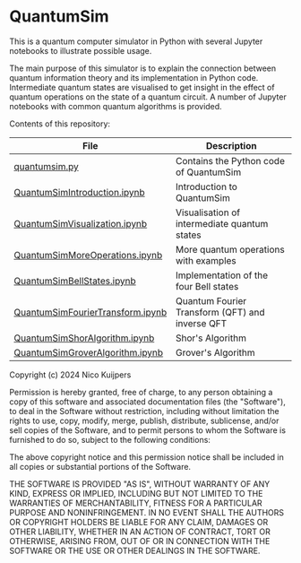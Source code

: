 # QuantumSim
This is a quantum computer simulator in Python with several Jupyter notebooks to illustrate possible usage.

The main purpose of this simulator is to explain the connection between quantum information theory and its implementation in Python code.
Intermediate quantum states are visualised to get insight in the effect of quantum operations on the state of a quantum circuit.
A number of Jupyter notebooks with common quantum algorithms is provided.

Contents of this repository:

| File | Description |
|------|-------------|
| [quantumsim.py](https://github.com/nicokuijpers/QuantumSim/blob/main/quantumsim.py) | Contains the Python code of QuantumSim |
| [QuantumSimIntroduction.ipynb](https://github.com/nicokuijpers/QuantumSim/blob/main/QuantumSimIntroduction.ipynb) | Introduction to QuantumSim |
| [QuantumSimVisualization.ipynb](https://github.com/nicokuijpers/QuantumSim/blob/main/QuantumSimVisualization.ipynb) | Visualisation of intermediate quantum states |
| [QuantumSimMoreOperations.ipynb](https://github.com/nicokuijpers/QuantumSim/blob/main/QuantumSimMoreOperations.ipynb) | More quantum operations with examples |
| [QuantumSimBellStates.ipynb](https://github.com/nicokuijpers/QuantumSim/blob/main/QuantumSimBellStates.ipynb) | Implementation of the four Bell states |
| [QuantumSimFourierTransform.ipynb](https://github.com/nicokuijpers/QuantumSim/blob/main/QuantumSimFourierTransform.ipynb) | Quantum Fourier Transform (QFT) and inverse QFT |
| [QuantumSimShorAlgorithm.ipynb](https://github.com/nicokuijpers/QuantumSim/blob/main/QuantumSimShorAlgorithm.ipynb) | Shor's Algorithm |
| [QuantumSimGroverAlgorithm.ipynb](https://github.com/nicokuijpers/QuantumSim/blob/main/QuantumSimGroverAlgorithm.ipynb) | Grover's Algorithm |

Copyright (c) 2024 Nico Kuijpers

Permission is hereby granted, free of charge, to any person obtaining a copy of this software and associated documentation files (the "Software"), to deal in the Software without restriction, including without limitation the rights to use, copy, modify, merge, publish, distribute, sublicense, and/or sell copies of the Software, and to permit persons to whom the Software is furnished to do so, subject to the following conditions:

The above copyright notice and this permission notice shall be included in all copies or substantial portions of the Software.

THE SOFTWARE IS PROVIDED "AS IS", WITHOUT WARRANTY OF ANY KIND, EXPRESS OR IMPLIED, INCLUDING BUT NOT LIMITED TO THE WARRANTIES OF MERCHANTABILITY, FITNESS FOR A PARTICULAR PURPOSE AND NONINFRINGEMENT. IN NO EVENT SHALL THE AUTHORS OR COPYRIGHT HOLDERS BE LIABLE FOR ANY CLAIM, DAMAGES OR OTHER LIABILITY, WHETHER IN AN ACTION OF CONTRACT, TORT OR OTHERWISE, ARISING FROM, OUT OF OR IN CONNECTION WITH THE SOFTWARE OR THE USE OR OTHER DEALINGS IN THE SOFTWARE.
